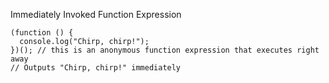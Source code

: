 Immediately Invoked Function Expression   

```
(function () {
  console.log("Chirp, chirp!");
})(); // this is an anonymous function expression that executes right away
// Outputs "Chirp, chirp!" immediately
```
